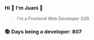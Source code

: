 ### Hi 👋 I&#39;m Juani 🦁

> I&#39;m a Frontend Web Developer SSR

### 📚 Days being a developer: 807
